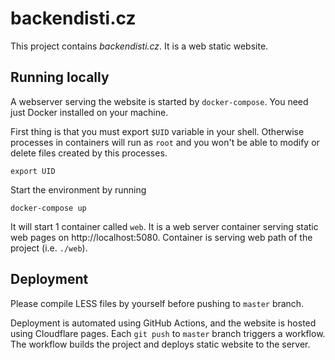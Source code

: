 # backendisti.cz

[docker-compose]: https://docs.docker.com/compose/

This project contains *backendisti.cz*. It is a web static website.

## Running locally

A webserver serving the website is started by `docker-compose`. You need just Docker installed on your machine.

First thing is that you must export `$UID` variable in your shell. Otherwise processes
in containers will run as `root` and you won't be able to modify or delete files created
by this processes.

```
export UID
```

Start the environment by running
```
docker-compose up
```

It will start 1 container called `web`. It is a web server container serving static web 
pages on http://localhost:5080. Container is serving web path of the project (i.e. `./web`).

## Deployment

Please compile LESS files by yourself before pushing to `master` branch.
 
Deployment is automated using GitHub Actions, and the website is hosted using Cloudflare pages.
Each `git push` to `master` branch triggers a workflow. The workflow builds the project and deploys static website to the server.
